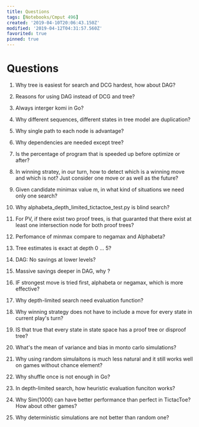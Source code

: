 ```yaml
---
title: Questions
tags: [Notebooks/Cmput 496]
created: '2019-04-10T20:06:43.150Z'
modified: '2019-04-12T04:31:57.560Z'
favorited: true
pinned: true
---
```


# Questions
1. Why tree is easiest for search and DCG hardest, how about DAG?

2. Reasons for using DAG instead of DCG and tree?

3. Always interger komi in Go?

4. Why different sequences, different states in tree model are duplication?

5. Why single path to each node is advantage?

6. Why dependencies are needed except tree?

7. Is the percentage of program that is speeded up before optimize or after?

8. In winning stratey, in our turn, how to detect which is a winning move and which is not? Just consider one move or as well as the future?

9. Given candidate minimax value m, in what kind of situations we need only one search?

10. Why alphabeta_depth_limited_tictactoe_test.py is blind search?

11. For PV, if there exist two proof trees, is that guaranted that there exist at least one intersection node for both proof trees?

12. Perfomance of minmax compare to negamax and Alphabeta?

13. Tree estimates is exact at depth 0 ... 5?

14. DAG: No savings at lower levels?

15. Massive savings deeper in DAG, why ?

16. IF strongest move is tried first, alphabeta or negamax, which is more effective?

17. Why depth-limited search need evaluation function?

18. Why winning strategy does not have to include a move for every state in current play's turn?

19. IS that true that every state in state space has a proof tree or disproof tree?

20. What's the mean of variance and bias in monto carlo simulations?

21. Why using random simulaitons is much less natural and it still works well on games without chance element?

22. Why shuffle once is not enough in Go?

23. In depth-limited search, how heuristic evaluation funciton works?

24. Why Sim(1000) can have better performance than perfect in TictacToe? How about other games?

25. Why deterministic simulations are not better than random one?

